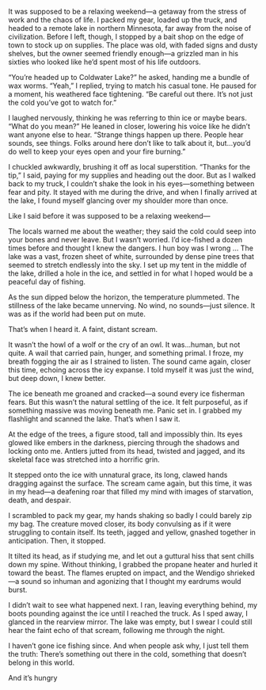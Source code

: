 It was supposed to be a relaxing weekend—a getaway from the stress of work and the chaos of life. I packed my gear, loaded up the truck, and headed to a remote lake in northern Minnesota, far away from the noise of civilization.
Before I left, though, I stopped by a bait shop on the edge of town to stock up on supplies. The place was old, with faded signs and dusty shelves, but the owner seemed friendly enough—a grizzled man in his sixties who looked like he’d spent most of his life outdoors.

“You’re headed up to Coldwater Lake?” he asked, handing me a bundle of wax worms.
“Yeah,” I replied, trying to match his casual tone.
He paused for a moment, his weathered face tightening. “Be careful out there. It’s not just the cold you’ve got to watch for.”

I laughed nervously, thinking he was referring to thin ice or maybe bears. “What do you mean?”
He leaned in closer, lowering his voice like he didn’t want anyone else to hear. “Strange things happen up there. People hear sounds, see things. Folks around here don’t like to talk about it, but...you’d do well to keep your eyes open and your fire burning.”

I chuckled awkwardly, brushing it off as local superstition. “Thanks for the tip,” I said, paying for my supplies and heading out the door.
But as I walked back to my truck, I couldn’t shake the look in his eyes—something between fear and pity. It stayed with me during the drive, and when I finally arrived at the lake, I found myself glancing over my shoulder more than once.

Like I said before it was supposed to be a relaxing weekend—

The locals warned me about the weather; they said the cold could seep into your bones and never leave. But I wasn’t worried. I’d ice-fished a dozen times before and thought I knew the dangers. I hun boy was  I wrong …
The lake was a vast, frozen sheet of white, surrounded by dense pine trees that seemed to stretch endlessly into the sky. I set up my tent in the middle of the lake, drilled a hole in the ice, and settled in for what I hoped would be a peaceful day of fishing.

As the sun dipped below the horizon, the temperature plummeted. The stillness of the lake became unnerving. No wind, no sounds—just silence. It was as if the world had been put on mute.

That’s when I heard it.
A faint, distant scream.

It wasn’t the howl of a wolf or the cry of an owl. It was...human, but not quite. A wail that carried pain, hunger, and something primal. I froze, my breath fogging the air as I strained to listen. The sound came again, closer this time, echoing across the icy expanse.
I told myself it was just the wind, but deep down, I knew better.

The ice beneath me groaned and cracked—a sound every ice fisherman fears. But this wasn’t the natural settling of the ice. It felt purposeful, as if something massive was moving beneath me.
Panic set in. I grabbed my flashlight and scanned the lake. That’s when I saw it.

At the edge of the trees, a figure stood, tall and impossibly thin. Its eyes glowed like embers in the darkness, piercing through the shadows and locking onto me. Antlers jutted from its head, twisted and jagged, and its skeletal face was stretched into a horrific grin.

It stepped onto the ice with unnatural grace, its long, clawed hands dragging against the surface. The scream came again, but this time, it was in my head—a deafening roar that filled my mind with images of starvation, death, and despair.

I scrambled to pack my gear, my hands shaking so badly I could barely zip my bag. The creature moved closer, its body convulsing as if it were struggling to contain itself. Its teeth, jagged and yellow, gnashed together in anticipation.
Then, it stopped.

It tilted its head, as if studying me, and let out a guttural hiss that sent chills down my spine. Without thinking, I grabbed the propane heater and hurled it toward the beast. The flames erupted on impact, and the Wendigo shrieked—a sound so inhuman and agonizing that I thought my eardrums would burst.

I didn’t wait to see what happened next. I ran, leaving everything behind, my boots pounding against the ice until I reached the truck.
As I sped away, I glanced in the rearview mirror. The lake was empty, but I swear I could still hear the faint echo of that scream, following me through the night.

I haven’t gone ice fishing since. And when people ask why, I just tell them the truth:
There’s something out there in the cold, something that doesn’t belong in this world.

And it’s hungry
